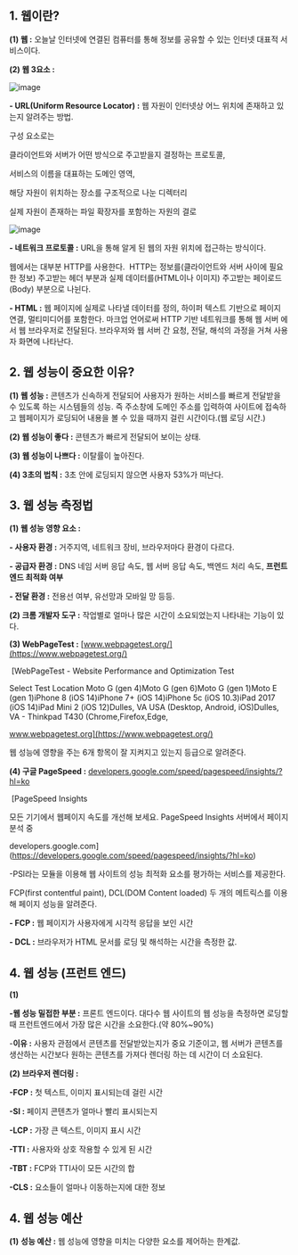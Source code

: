 ## **1\. 웹이란?**

**(1) 웹 :** 오늘날 인터넷에 연결된 컴퓨터를 통해 정보를 공유할 수 있는 인터넷 대표적 서비스이다.

**(2) 웹 3요소 :**

![image](https://user-images.githubusercontent.com/76714485/133933558-5591ff37-3128-4a2e-b40c-e3a45168f205.png)

**\- URL(Uniform Resource Locator) :** 웹 자원이 인터넷상 어느 위치에 존재하고 있는지 알려주는 방법.

구성 요소로는

클라이언트와 서버가 어떤 방식으로 주고받을지 결정하는 프로토콜,

서비스의 이름을 대표하는 도메인 영역,      

해당 자원이 위치하는 장소를 구조적으로 나눈 디렉터리

실제 자원이 존재하는 파일 확장자를 포함하는 자원의 결로

![image](https://user-images.githubusercontent.com/76714485/133933570-dcd8b19e-e81c-473e-a364-6914a5fdd14a.png)

**\- 네트워크 프로토콜 :** URL을 통해 알게 된 웹의 자원 위치에 접근하는 방식이다.

웹에서는 대부분 HTTP를 사용한다.  HTTP는 정보를(클라이언트와 서버 사이에 필요한 정보) 주고받는 헤더 부분과 실제 데이터를(HTML이나 이미지) 주고받는 페이로드(Body) 부분으로 나뉜다.

**\- HTML :** 웹 페이지에 실제로 나타낼 데이터를 정의, 하이퍼 텍스트 기반으로 페이지 연결, 멀티미디어를 포함한다. 마크업 언어로써 HTTP 기반 네트워크를 통해 웹 서버 에서 웹 브라우저로 전달된다. 브라우저와 웹 서버 간 요청, 전달, 해석의 과정을 거쳐 사용자 화면에 나타난다.

## **2\. 웹 성능이 중요한 이유?**

**(1) 웹 성능 :** 콘텐츠가 신속하게 전달되어 사용자가 원하는 서비스를 빠르게 전달받을 수 있도록 하는 시스템들의 성능. 즉 주소창에 도메인 주소를 입력하여 사이트에 접속하고 웹페이지가 로딩되어 내용을 볼 수 있을 때까지 걸린 시간이다.(웹 로딩 시간.)

**(2) 웹 성능이 좋다 :** 콘텐츠가 빠르게 전달되어 보이는 상태.

**(3) 웹 성능이 나쁘다 :** 이탈률이 높아진다.

**(4) 3초의 법칙 :** 3초 안에 로딩되지 않으면 사용자 53%가 떠난다.

## **3\. 웹 성능 측정법**

**(1) 웹 성능 영향 요소 :**

**\- 사용자 환경 :** 거주지역, 네트워크 장비, 브라우저마다 환경이 다르다.

**\- 공급자 환경 :** DNS 네임 서버 응답 속도, 웹 서버 응답 속도, 백엔드 처리 속도, **프런트엔드 최적화 여부**

**\- 전달 환경 :** 전용선 여부, 유선망과 모바일 망 등등.

**(2) 크롬 개발자 도구 :** 작업별로 얼마나 많은 시간이 소요되었는지 나타내는 기능이 있다.

**(3) WebPageTest :** [www.webpagetest.org/](https://www.webpagetest.org/)

 [WebPageTest - Website Performance and Optimization Test

Select Test Location Moto G (gen 4)Moto G (gen 6)Moto G (gen 1)Moto E (gen 1)iPhone 8 (iOS 14)iPhone 7+ (iOS 14)iPhone 5c (iOS 10.3)iPad 2017 (iOS 14)iPad Mini 2 (iOS 12)Dulles, VA USA (Desktop, Android, iOS)Dulles, VA - Thinkpad T430 (Chrome,Firefox,Edge,

www.webpagetest.org](https://www.webpagetest.org/)

웹 성능에 영향을 주는 6개 항목이 잘 지켜지고 있는지 등급으로 알려준다.

**(4) 구글 PageSpeed :** [developers.google.com/speed/pagespeed/insights/?hl=ko](https://developers.google.com/speed/pagespeed/insights/?hl=ko)

 [PageSpeed Insights

모든 기기에서 웹페이지 속도를 개선해 보세요. PageSpeed Insights 서버에서 페이지 분석 중

developers.google.com](https://developers.google.com/speed/pagespeed/insights/?hl=ko)

\-PSI라는 모듈을 이용해 웹 사이트의 성능 최적화 요소를 평가하는 서비스를 제공한다.

FCP(first contentful paint), DCL(DOM Content loaded) 두 개의 메트릭스를 이용해 페이지 성능을 알려준다.

**\- FCP :** 웹 페이지가 사용자에게 시각적 응답을 보인 시간

**\- DCL :** 브라우저가 HTML 문서를 로딩 및 해석하는 시간을 측정한 값. 

## **4\. 웹 성능 (프런트 엔드)**

**(1)**

**\-웹 성능 밀접한 부분 :** 프론트 엔드이다. 대다수 웹 사이트의 웹 성능을 측정하면 로딩할 때 프런트엔드에서 가장 많은 시간을 소요한다.(약 80%~90%)

\-**이유 :** 사용자 관점에서 콘텐츠를 전달받았는지가 중요 기준이고, 웹 서버가 콘텐츠를 생산하는 시간보다 원하는 콘텐츠를 가져다 렌더링 하는 데 시간이 더 소요된다.

**(2) 브라우저 렌더링 :**

**\-FCP :** 첫 텍스트, 이미지 표시되는데 걸린 시간

**\-SI :** 페이지 콘텐츠가 얼마나 빨리 표시되는지 

**\-LCP :** 가장 큰 텍스트, 이미지 표시 시간

**\-TTI :** 사용자와 상호 작용할 수 있게 된 시간

**\-TBT :** FCP와 TTI사이 모든 시간의 합

**\-CLS :** 요소들이 얼마나 이동하는지에 대한 정보

## **4\. 웹 성능 예산**

**(1)** **성능 예산 :** 웹 성능에 영향을 미치는 다양한 요소를 제어하는 한계값.
